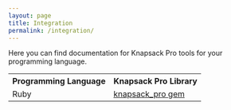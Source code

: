 ```yaml
---
layout: page
title: Integration
permalink: /integration/
---
```


<p>Here you can find documentation for Knapsack Pro tools for your programming language.</p>

<table class="pure-table extra-margin-top-2x">
  <tr>
    <th>Programming Language</th>
    <th>Knapsack Pro Library</th>
  </tr>
  <tr>
    <td>Ruby</td>
    <td><a href="https://github.com/KnapsackPro/knapsack_pro-ruby">knapsack_pro gem</a></td>
  </tr>
</table>
